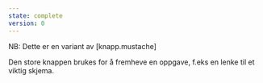 ```yaml
---
state: complete
version: 0
---
```

NB: Dette er en variant av [knapp.mustache]

Den store knappen brukes for å fremheve en oppgave, f.eks en lenke til et viktig skjema.
